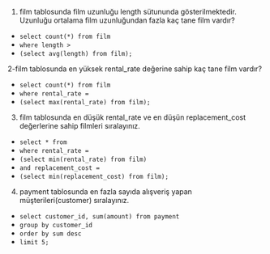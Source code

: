 1. film tablosunda film uzunluğu length sütununda gösterilmektedir. Uzunluğu ortalama film uzunluğundan fazla kaç tane film vardır?

- `select count(*) from film`
- `where length >`
- `(select avg(length) from film);`

2-film tablosunda en yüksek rental_rate değerine sahip kaç tane film vardır?

- `select count(*) from film`
- `where rental_rate =`
- `(select max(rental_rate) from film);`

3. film tablosunda en düşük rental_rate ve en düşün replacement_cost değerlerine sahip 
filmleri sıralayınız.

- `select * from`
- `where rental_rate =`
- `(select min(rental_rate) from film)`
- `and replacement_cost =`
- `(select min(replacement_cost) from film);`

4. payment tablosunda en fazla sayıda alışveriş yapan müşterileri(customer) sıralayınız.

- `select customer_id, sum(amount) from payment`
- `group by customer_id`
- `order by sum desc`
- `limit 5;`